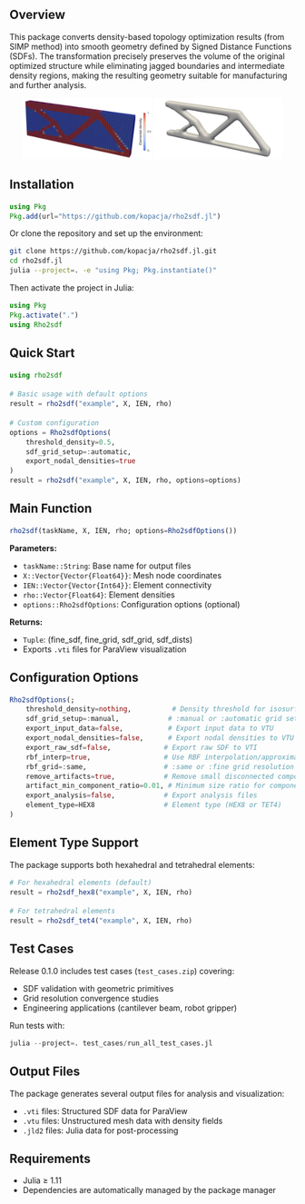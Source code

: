 ## Overview
This package converts density-based topology optimization results (from SIMP method) into smooth geometry defined by Signed Distance Functions (SDFs). The transformation precisely preserves the volume of the original optimized structure while eliminating jagged boundaries and intermediate density regions, making the resulting geometry suitable for manufacturing and further analysis.

<p align="center">
  <img src="doc/Cantilever_beam-RAW.png" width="45%" alt="Raw topology optimization result" />
  <img src="doc/Cantilever_beam-smooth_SDF_Approx.png" width="45%" alt="Smoothed SDF approximation" />
</p>


## Installation

```julia
using Pkg
Pkg.add(url="https://github.com/kopacja/rho2sdf.jl")
```

Or clone the repository and set up the environment:

```bash
git clone https://github.com/kopacja/rho2sdf.jl.git
cd rho2sdf.jl
julia --project=. -e "using Pkg; Pkg.instantiate()"
```

Then activate the project in Julia:

```julia
using Pkg
Pkg.activate(".")
using Rho2sdf
```


## Quick Start

```julia
using rho2sdf

# Basic usage with default options
result = rho2sdf("example", X, IEN, rho)

# Custom configuration
options = Rho2sdfOptions(
    threshold_density=0.5,
    sdf_grid_setup=:automatic,
    export_nodal_densities=true
)
result = rho2sdf("example", X, IEN, rho, options=options)
```

## Main Function

```julia
rho2sdf(taskName, X, IEN, rho; options=Rho2sdfOptions())
```

**Parameters:**

- `taskName::String`: Base name for output files
- `X::Vector{Vector{Float64}}`: Mesh node coordinates
- `IEN::Vector{Vector{Int64}}`: Element connectivity
- `rho::Vector{Float64}`: Element densities
- `options::Rho2sdfOptions`: Configuration options (optional)

**Returns:**

- `Tuple`: (fine_sdf, fine_grid, sdf_grid, sdf_dists)
- Exports `.vti` files for ParaView visualization

## Configuration Options

```julia
Rho2sdfOptions(;
    threshold_density=nothing,          # Density threshold for isosurface (auto if nothing)
    sdf_grid_setup=:manual,            # :manual or :automatic grid setup
    export_input_data=false,           # Export input data to VTU
    export_nodal_densities=false,      # Export nodal densities to VTU
    export_raw_sdf=false,             # Export raw SDF to VTI
    rbf_interp=true,                  # Use RBF interpolation/approximation
    rbf_grid=:same,                   # :same or :fine grid resolution
    remove_artifacts=true,            # Remove small disconnected components
    artifact_min_component_ratio=0.01, # Minimum size ratio for components
    export_analysis=false,            # Export analysis files
    element_type=HEX8                 # Element type (HEX8 or TET4)
)
```

## Element Type Support

The package supports both hexahedral and tetrahedral elements:

```julia
# For hexahedral elements (default)
result = rho2sdf_hex8("example", X, IEN, rho)

# For tetrahedral elements
result = rho2sdf_tet4("example", X, IEN, rho)
```

## Test Cases

Release 0.1.0 includes test cases (`test_cases.zip`) covering:

- SDF validation with geometric primitives
- Grid resolution convergence studies
- Engineering applications (cantilever beam, robot gripper)

Run tests with:
```julia
julia --project=. test_cases/run_all_test_cases.jl
```

## Output Files

The package generates several output files for analysis and visualization:

- `.vti` files: Structured SDF data for ParaView
- `.vtu` files: Unstructured mesh data with density fields
- `.jld2` files: Julia data for post-processing

## Requirements

- Julia ≥ 1.11
- Dependencies are automatically managed by the package manager
